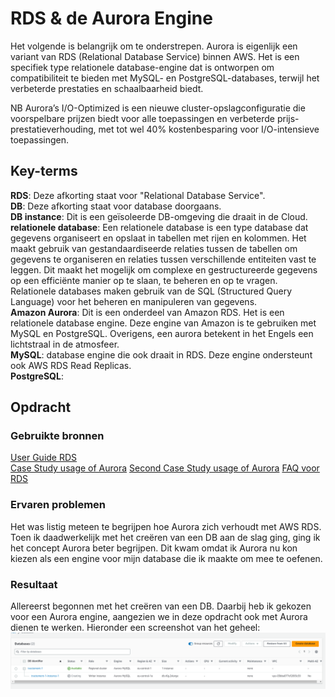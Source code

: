 # RDS & de Aurora Engine
Het volgende is belangrijk om te onderstrepen. Aurora is eigenlijk een variant van RDS (Relational Database Service) binnen AWS. Het is een specifiek type relationele database-engine dat is ontworpen om compatibiliteit te bieden met MySQL- en PostgreSQL-databases, terwijl het verbeterde prestaties en schaalbaarheid biedt. 


NB Aurora’s I/O-Optimized  is een nieuwe cluster-opslagconfiguratie die voorspelbare prijzen biedt voor alle toepassingen en verbeterde prijs-prestatieverhouding, met tot wel 40% kostenbesparing voor I/O-intensieve toepassingen.
## Key-terms
**RDS**: Deze afkorting staat voor "Relational Database Service".  
**DB**: Deze afkorting staat voor database doorgaans.  
**DB instance**: Dit is een geïsoleerde DB-omgeving die draait in de Cloud.  
**relationele database**: Een relationele database is een type database dat gegevens organiseert en opslaat in tabellen met rijen en kolommen. Het maakt gebruik van gestandaardiseerde relaties tussen de tabellen om gegevens te organiseren en relaties tussen verschillende entiteiten vast te leggen. Dit maakt het mogelijk om complexe en gestructureerde gegevens op een efficiënte manier op te slaan, te beheren en op te vragen. Relationele databases maken gebruik van de SQL (Structured Query Language) voor het beheren en manipuleren van gegevens.  
**Amazon Aurora**: Dit is een onderdeel van Amazon RDS. Het is een relationele database engine. Deze engine van Amazon is te gebruiken met MySQL en PostgreSQL. Overigens, een aurora betekent in het Engels een lichtstraal in de atmosfeer.  
**MySQL**: database engine die ook draait in RDS. Deze engine ondersteunt ook AWS RDS Read Replicas.  
**PostgreSQL**: 



## Opdracht
### Gebruikte bronnen
[User Guide RDS](https://docs.aws.amazon.com/AmazonRDS/latest/UserGuide/Welcome.html)  
[Case Study usage of Aurora](https://aws.amazon.com/solutions/case-studies/reasonlabs-case-study/?did=cr_card&trk=cr_card)
[Second Case Study usage of Aurora](https://aws.amazon.com/solutions/case-studies/talabat-case-study/?did=cr_card&trk=cr_card)
[FAQ voor RDS](https://aws.amazon.com/rds/faqs/)
### Ervaren problemen
Het was listig meteen te begrijpen hoe Aurora zich verhoudt met AWS RDS. Toen ik daadwerkelijk met het creëren van een DB aan de slag ging, ging ik het concept Aurora beter begrijpen. Dit kwam omdat ik Aurora nu kon kiezen als een engine voor mijn database die ik maakte om mee te oefenen. 

### Resultaat
Allereerst begonnen met het creëren van een DB. Daarbij heb ik gekozen voor een Aurora engine, aangezien we in deze opdracht ook met Aurora dienen te werken. Hieronder een screenshot van het geheel: ![Alt text](image.png)  


